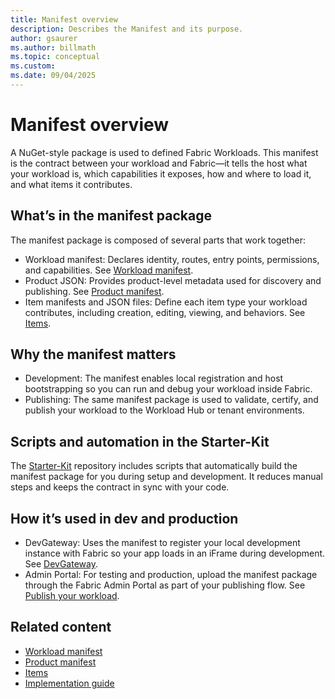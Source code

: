 ```yaml
---
title: Manifest overview
description: Describes the Manifest and its purpose.
author: gsaurer
ms.author: billmath
ms.topic: conceptual
ms.custom:
ms.date: 09/04/2025
---
```


# Manifest overview

A NuGet-style package is used to defined Fabric Workloads. This manifest is the contract between your workload and Fabric—it tells the host what your workload is, which capabilities it exposes, how and where to load it, and what items it contributes.

## What’s in the manifest package

The manifest package is composed of several parts that work together:

- Workload manifest: Declares identity, routes, entry points, permissions, and capabilities. See [Workload manifest](manifest-workload.md).
- Product JSON: Provides product-level metadata used for discovery and publishing. See [Product manifest](manifest-product.md).
- Item manifests and JSON files: Define each item type your workload contributes, including creation, editing, viewing, and behaviors. See [Items](manifest-item.md).

## Why the manifest matters

- Development: The manifest enables local registration and host bootstrapping so you can run and debug your workload inside Fabric.
- Publishing: The same manifest package is used to validate, certify, and publish your workload to the Workload Hub or tenant environments.

## Scripts and automation in the Starter-Kit

The [Starter-Kit](https://aka.ms/fabric-extensibility-starter-kit) repository includes scripts that automatically build the manifest package for you during setup and development. It reduces manual steps and keeps the contract in sync with your code.

## How it’s used in dev and production

- DevGateway: Uses the manifest to register your local development instance with Fabric so your app loads in an iFrame during development. See [DevGateway](devgateway.md).
- Admin Portal: For testing and production, upload the manifest package through the Fabric Admin Portal as part of your publishing flow. See [Publish your workload](publish-workload-flow.md).

## Related content

- [Workload manifest](manifest-workload.md)
- [Product manifest](manifest-product.md)
- [Items](manifest-item.md)
- [Implementation guide](implementation-guide.md)
